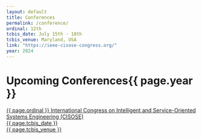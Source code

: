 ```yaml
---
layout: default
title: Conferences
permalink: /conference/
ordinal: 12th
tcbis_date: July 15th - 18th
tcbis_venue: Maryland, USA
link: "https://ieee-cisose-congress.org/"
year: 2024
---
```


# Upcoming Conferences{{ page.year }}

<div class="box">
    <a href="{{ page.link }}">
        <p>{{ page.ordinal }} International Congress on Intelligent and Service-Oriented Systems Engineering (CISOSE) <br>
        {{ page.tcbis_date }} <br>
        {{ page.tcbis_venue }}</p>
    </a>
</div>
